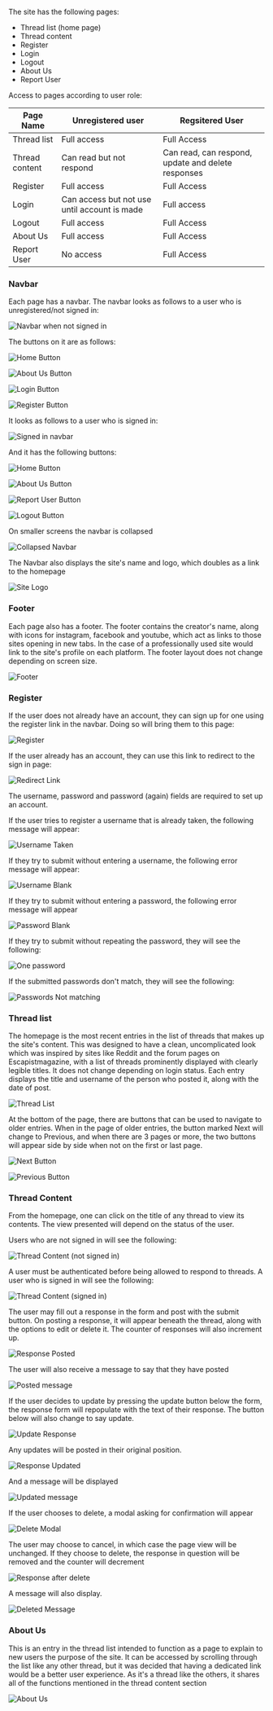 The site has the following pages:
+ Thread list (home page)
+ Thread content
+ Register
+ Login
+ Logout
+ About Us
+ Report User

Access to pages according to user role:

|Page Name|Unregistered user|Regsitered User|
|--|--|--|
|Thread list|Full access|Full Access|
|Thread content|Can read but not respond|Can read, can respond, update and delete responses|
|Register|Full access|Full Access|
|Login|Can access but not use until account is made|Full access|
|Logout|Full access|Full Access|
|About Us|Full access|Full Access|
|Report User|No access|Full Access|

### Navbar
Each page has a navbar. The navbar looks as follows to a user who is unregistered/not signed in:

![Navbar when not signed in](documentation/features/navbar/navbar_signed_out.png)

The buttons on it are as follows:

![Home Button](documentation/features/navbar/home.png)

![About Us Button](documentation/features/navbar/about_us.png)

![Login Button](documentation/features/navbar/login.png)

![Register Button](documentation/features/navbar/register.png)

It looks as follows to a user who is signed in:

![Signed in navbar](documentation/features/navbar/signed_in_navbar.png)

And it has the following buttons:

![Home Button](documentation/features/navbar/home.png)

![About Us Button](documentation/features/navbar/about_us.png)

![Report User Button](documentation/features/navbar/report_user.png)

![Logout Button](documentation/features/navbar/logout.png)

On smaller screens the navbar is collapsed

![Collapsed Navbar](documentation/features/navbar/collapsed_navbar.png)

The Navbar also displays the site's name and logo, which doubles as a link to the homepage

![Site Logo](documentation/features/navbar/site_logo.png)

### Footer
Each page also has a footer. The footer contains the creator's name, along with icons for instagram, facebook and youtube, which act as links to those sites opening in new tabs. In the case of a professionally used site would link to the site's profile on each platform. The footer layout does not change depending on screen size.

![Footer](documentation/features/footer/footer.png)

### Register
If the user does not already have an account, they can sign up for one using the register link in the navbar. Doing so will bring them to this page:

![Register](documentation/features/register/register.png)

If the user already has an account, they can use this link to redirect to the sign in page:

![Redirect Link](documentation/features/register/redirect_link.png)

The username, password and password (again) fields are required to set up an account.

If the user tries to register a username that is already taken, the following message will appear:

![Username Taken](documentation/features/register/username_taken.png)

If they try to submit without entering a username, the following error message will appear:

![Username Blank](documentation/features/register/username_blank.png)

If they try to submit without entering a password, the following error message will appear

![Password Blank](documentation/features/register/password_blank.png)

If they try to submit without repeating the password, they will see the following:

![One password](documentation/features/register/one_password.png)

If the submitted passwords don't match, they will see the following:

![Passwords Not matching](documentation/features/register/password_non_match.png)

### Thread list
The homepage is the most recent entries in the list of threads that makes up the site's content. This was designed to have a clean, uncomplicated look which was inspired by sites like Reddit and the forum pages on Escapistmagazine, with a list of threads prominently displayed with clearly legible titles. It does not change depending on login status. Each entry displays the title and username of the person who posted it, along with the date of post.

![Thread List](documentation/features/thread_list/thread_list.png)

At the bottom of the page, there are buttons that can be used to navigate to older entries. When in the page of older entries, the button marked Next will change to Previous, and when there are 3 pages or more, the two buttons will appear side by side when not on the first or last page.

![Next Button](documentation/features/thread_list/next_button.png)

![Previous Button](documentation/features/thread_list/previous_button.png)

### Thread Content
From the homepage, one can click on the title of any thread to view its contents. The view presented will depend on the status of the user.

Users who are not signed in will see the following:

![Thread Content (not signed in)](documentation/features/thread_content/thread_content_signed_out.png)

A user must be authenticated before being allowed to respond to threads. A user who is signed in will see the following:

![Thread Content (signed in)](documentation/features/thread_content/thread_content_signed_in.png)

The user may fill out a response in the form and post with the submit button. On posting a response, it will appear beneath the thread, along with the options to edit or delete it. The counter of responses will also increment up.

![Response Posted](documentation/features/thread_content/response_posted.png)

The user will also receive a message to say that they have posted

![Posted message](documentation/features/thread_content/posted_message.png)

If the user decides to update by pressing the update button below the form, the response form will repopulate with the text of their response. The button below will also change to say update.

![Update Response](documentation/features/thread_content/update_response.png)

Any updates will be posted in their original position.

![Response Updated](documentation/features/thread_content/response_updated.png)

And a message will be displayed

![Updated message](documentation/features/thread_content/updated_message.png)

If the user chooses to delete, a modal asking for confirmation will appear

![Delete Modal](documentation/features/thread_content/delete_modal.png)

The user may choose to cancel, in which case the page view will be unchanged. If they choose to delete, the response in question will be removed and the counter will decrement

![Response after delete](documentation/features/thread_content/responses_after_delete.png)

A message will also display.

![Deleted Message](documentation/features/thread_content/deleted_message.png)

### About Us
This is an entry in the thread list intended to function as a page to explain to new users the purpose of the site. It can be accessed by scrolling through the list like any other thread, but it was decided that having a dedicated link would be a better user experience. As it's a thread like the others, it shares all of the functions mentioned in the thread content section

![About Us](documentation/features/about_us/about_us.png)